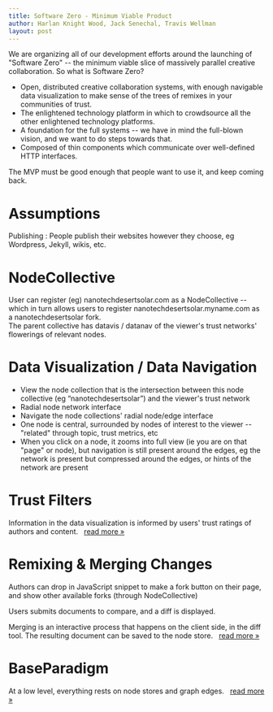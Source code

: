```yaml
---
title: Software Zero - Minimum Viable Product
author: Harlan Knight Wood, Jack Senechal, Travis Wellman
layout: post
---
```


We are organizing all of our development efforts around the launching of "Software Zero" -- the minimum viable slice of massively parallel creative collaboration.  So what is Software Zero?

 * Open, distributed creative collaboration systems, with enough navigable data visualization to make sense of the trees of remixes in your communities of trust.
 * The enlightened technology platform in which to crowdsource all the other enlightened technology platforms.
 * A foundation for the full systems -- we have in mind the full-blown vision, and we want to do steps towards that.
 * Composed of thin components which communicate over well-defined HTTP interfaces.

The MVP must be good enough that people want to use it, and keep coming back. 

Assumptions
===========

Publishing
  : People publish their websites however they choose, eg Wordpress, Jekyll, wikis, etc.

NodeCollective
==============

User can register (eg) nanotechdesertsolar.com as a NodeCollective -- 
which in turn allows users to register nanotechdesertsolar.myname.com as a nanotechdesertsolar fork.  
The parent collective has datavis / datanav of the viewer's trust networks' flowerings of relevant nodes.

Data Visualization / Data Navigation
====================================

 * View the node collection that is the intersection between this node collective (eg “nanotechdesertsolar”) and the viewer's trust network
 * Radial node network interface
 * Navigate the node collections' radial node/edge interface
 * One node is central, surrounded by nodes of interest to the viewer -- "related" through topic, trust metrics, etc
 * When you click on a node, it zooms into full view (ie you are on that "page" or node), but navigation is still present around the edges, eg the network is present but compressed around the edges, or hints of the network are present

Trust Filters
=============

Information in the data visualization is informed by users' trust ratings of authors and content. &nbsp; [read more &raquo;](/Trust_Exchange)

Remixing &amp; Merging Changes
==============================

Authors can drop in JavaScript snippet to make a fork button on their page, and show other available forks (through NodeCollective)

Users submits documents to compare, and a diff is displayed.

Merging is an interactive process that happens on the client side, in the diff tool. The resulting document can be saved to the node store. &nbsp; [read more
&raquo;](/ForkDiffMerge)

BaseParadigm
============

At a low level, everything rests on node stores and graph edges. &nbsp; [read more &raquo;](/BaseParadigm)



[ForkDiffMerge]: /ForkDiffMerge
[baseparadigm.org]: http://baseparadigm.org/
